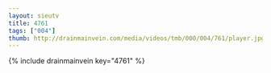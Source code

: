 ```yaml
--- 
layout: sieutv
title: 4761
tags: ["004"]
thumb: http://drainmainvein.com/media/videos/tmb/000/004/761/player.jpg
---
```

{% include drainmainvein key="4761" %} 
